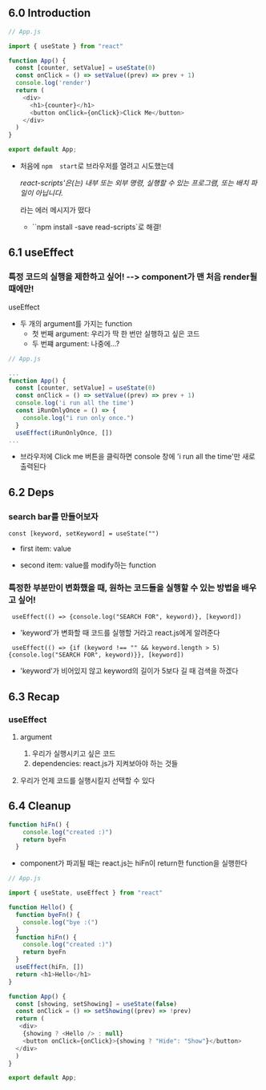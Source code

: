 ## 6.0 Introduction

```js
// App.js

import { useState } from "react"

function App() {
  const [counter, setValue] = useState(0)
  const onClick = () => setValue((prev) => prev + 1)
  console.log('render')
  return (
    <div>
      <h1>{counter}</h1>
      <button onClick={onClick}>Click Me</button>
    </div>
  )
}

export default App;
```

- 처음에 `npm  start`로 브라우저를 열려고 시도했는데 

  *react-scripts'은(는) 내부 또는 외부 명령, 실행할 수 있는 프로그램, 또는 배치 파일이 아닙니다.*

  라는 에러 메시지가 떴다

  - ``npm install -save read-scripts`로 해결!





## 6.1 useEffect

### 특정 코드의 실행을 제한하고 싶어! --> component가 맨 처음 render될 때에만!

useEffect

- 두 개의 argument를 가지는 function
  - 첫 번째 argument: 우리가 딱 한 번만 실행하고 싶은 코드
  - 두 번쨰 argument: 나중에...?

```js
// App.js

...
function App() {
  const [counter, setValue] = useState(0)
  const onClick = () => setValue((prev) => prev + 1)
  console.log('i run all the time')
  const iRunOnlyOnce = () => {
    console.log("i run only once.")
  }
  useEffect(iRunOnlyOnce, [])
...

```

- 브라우저에 Click me 버튼을 클릭하면 console 창에 'i run all the time'만 새로 출력된다







## 6.2 Deps

### search bar를 만들어보자

`const [keyword, setKeyword] = useState("")`

- first item: value

- second item: value를 modify하는 function

  

### 특정한 부분만이 변화했을 때, 원하는 코드들을 실행할 수 있는 방법을 배우고 싶어!

` useEffect(() => {console.log("SEARCH FOR", keyword)}, [keyword])`

- 'keyword'가 변화할 때 코드를 실행할 거라고 react.js에게 알려준다

` useEffect(() => {if (keyword !== "" && keyword.length > 5) {console.log("SEARCH FOR", keyword)}}, [keyword])`

- 'keyword'가 비어있지 않고 keyword의 길이가 5보다 길 때 검색을 하겠다



## 6.3 Recap

### useEffect

1. argument
   1. 우리가 실행시키고 싶은 코드
   2. dependencies: react.js가 지켜보아야 하는 것들

2. 우리가 언제 코드를 실행시킬지 선택할 수 있다







## 6.4 Cleanup

```js
function hiFn() {
    console.log("created :)")
    return byeFn
  }
```

- component가 파괴될 때는 react.js는 hiFn이 return한 function을 실행한다

```js
// App.js

import { useState, useEffect } from "react"

function Hello() {
  function byeFn() {
    console.log("bye :(")
  }
  function hiFn() {
    console.log("created :)")
    return byeFn
  }
  useEffect(hiFn, [])
  return <h1>Hello</h1>
}

function App() {
  const [showing, setShowing] = useState(false)
  const onClick = () => setShowing((prev) => !prev)
  return (
   <div>
    {showing ? <Hello /> : null}
    <button onClick={onClick}>{showing ? "Hide": "Show"}</button>
  </div>
  )
}

export default App;
```

